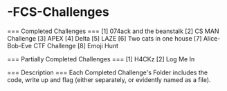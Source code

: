 # -FCS-Challenges

=== Completed Challenges ===
[1] 074ack and the beanstalk
[2] CS MAN Challenge
[3] APEX
[4] Delta
[5] LAZE
[6] Two cats in one house
[7] Alice-Bob-Eve CTF Challenge
[8] Emoji Hunt


=== Partially Completed Challenges ===
[1] H4CKz
[2] Log Me In


=== Description ===
Each Completed Challenge's Folder includes the code, write up and flag (either separately, or evidently named as a file).


